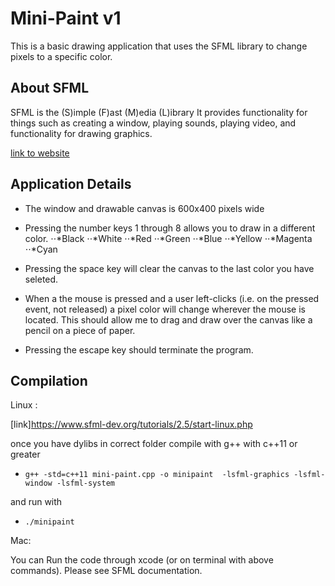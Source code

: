 # Mini-Paint v1

This is a basic drawing application that uses the SFML library to change pixels to a specific color.


## About SFML
SFML is the (S)imple (F)ast (M)edia (L)ibrary
It provides functionality for things such as 
creating a window, playing sounds, playing video,
and functionality for drawing graphics.

[link to website](https://www.sfml-dev.org/)


 ## Application Details 

* The window and drawable canvas is 600x400 pixels wide 


* Pressing the number keys 1 through 8 allows you to draw in a different color.
⋅⋅*Black
⋅⋅*White
⋅⋅*Red
⋅⋅*Green
⋅⋅*Blue
⋅⋅*Yellow
⋅⋅*Magenta
⋅⋅*Cyan

* Pressing the space key will clear the canvas to the last color you have seleted.

* When a the mouse is pressed and a user left-clicks (i.e. on the pressed event, not 
released) a pixel color will change wherever the mouse is located. This should allow me to drag and draw over the canvas like a pencil on a piece of paper.

* Pressing the escape key should terminate the program.
 
 
 
 ## Compilation 
 
 Linux :
 
 [link]https://www.sfml-dev.org/tutorials/2.5/start-linux.php
 
 once you have dylibs in correct folder compile with 
 g++ with c++11 or greater
 
 * `g++ -std=c++11 mini-paint.cpp -o minipaint  -lsfml-graphics -lsfml-window -lsfml-system`
 
 and run with 
 * `./minipaint`
 
 Mac: 
 
 You can Run the code through xcode (or on terminal with above commands). Please see SFML documentation. 
 
 

